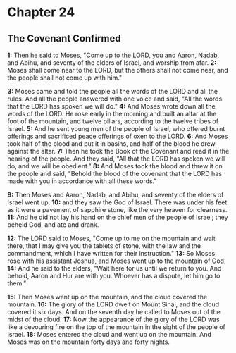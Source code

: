 # Chapter 24

## The Covenant Confirmed

**1:** Then he said to Moses, "Come up to the LORD, you and Aaron, Nadab, and Abihu, and seventy of the elders of Israel, and worship from afar.
**2:** Moses shall come near to the LORD, but the others shall not come near, and the people shall not come up with him."

**3:** Moses came and told the people all the words of the LORD and all the rules. And all the people answered with one voice and said, "All the words that the LORD has spoken we will do."
**4:** And Moses wrote down all the words of the LORD. He rose early in the morning and built an altar at the foot of the mountain, and twelve pillars, according to the twelve tribes of Israel.
**5:** And he sent young men of the people of Israel, who offered burnt offerings and sacrificed peace offerings of oxen to the LORD.
**6:** And Moses took half of the blood and put it in basins, and half of the blood he drew against the altar.
**7:** Then he took the Book of the Covenant and read it in the hearing of the people. And they said, "All that the LORD has spoken we will do, and we will be obedient."
**8:** And Moses took the blood and threw it on the people and said, "Behold the blood of the covenant that the LORD has made with you in accordance with all these words."

**9:** Then Moses and Aaron, Nadab, and Abihu, and seventy of the elders of Israel went up,
**10:** and they saw the God of Israel. There was under his feet as it were a pavement of sapphire stone, like the very heaven for clearness.
**11:** And he did not lay his hand on the chief men of the people of Israel; they beheld God, and ate and drank.

**12:** The LORD said to Moses, "Come up to me on the mountain and wait there, that I may give you the tablets of stone, with the law and the commandment, which I have written for their instruction."
**13:** So Moses rose with his assistant Joshua, and Moses went up to the mountain of God.
**14:** And he said to the elders, "Wait here for us until we return to you. And behold, Aaron and Hur are with you. Whoever has a dispute, let him go to them."

**15:** Then Moses went up on the mountain, and the cloud covered the mountain.
**16:** The glory of the LORD dwelt on Mount Sinai, and the cloud covered it six days. And on the seventh day he called to Moses out of the midst of the cloud.
**17:** Now the appearance of the glory of the LORD was like a devouring fire on the top of the mountain in the sight of the people of Israel.
**18:** Moses entered the cloud and went up on the mountain. And Moses was on the mountain forty days and forty nights.
